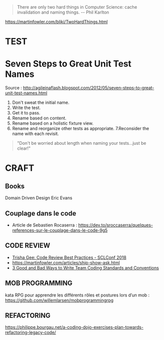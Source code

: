 > There are only two hard things in Computer Science: cache invalidation and naming things. -- Phil Karlton

https://martinfowler.com/bliki/TwoHardThings.html

# TEST
# Seven Steps to Great Unit Test Names
Source : http://agileinaflash.blogspot.com/2012/05/seven-steps-to-great-unit-test-names.html

1. Don't sweat the initial name.
2. Write the test.
3. Get it to pass.
4. Rename based on content.
5. Rename based on a holistic fixture view.
6. Rename and reorganize other tests as appropriate.
7.Reconsider the name with each revisit.

> "Don't be worried about length when naming your tests...just be clear!"


# CRAFT
## Books
Domain Driven Design Eric Evans

## Couplage dans le code
- Article de Sebastien Rocaserra : https://dev.to/sroccaserra/quelques-references-sur-le-couplage-dans-le-code-9g5


## CODE REVIEW
- [Trisha Gee: Code Review Best Practices - SCLConf 2018](https://youtu.be/jXi8h44cbQA)
- https://martinfowler.com/articles/ship-show-ask.html
- [3 Good and Bad Ways to Write Team Coding Standards and Conventions](https://philippe.bourgau.net/3-good-and-bad-ways-to-write-team-coding-standards-and-conventions/)


## MOB PROGRAMMING
kata RPG pour apprendre les différents rôles et postures lors d’un mob : https://github.com/willemlarsen/mobprogrammingrpg

## REFACTORING
https://philippe.bourgau.net/a-coding-dojo-exercises-plan-towards-refactoring-legacy-code/
